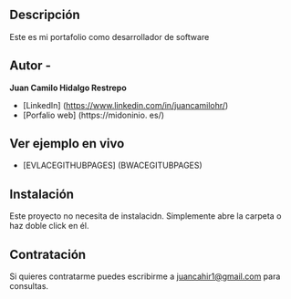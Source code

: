 ## Descripción

Este es mi portafolio como desarrollador de software

## Autor - 
**Juan Camilo Hidalgo Restrepo**


* [LinkedIn] (https://www.linkedin.com/in/juancamilohr/)
* [Porfalio web] (https://midoninio. es/)

## Ver ejemplo en vivo

- [EVLACEGITHUBPAGES] (BWACEGITUBPAGES)

## Instalación
Este proyecto no necesita de instalacidn. Simplemente abre la carpeta o haz doble click en él.

## Contratación
Si quieres contratarme puedes escribirme a juancahir1@gmail.com para consultas.

